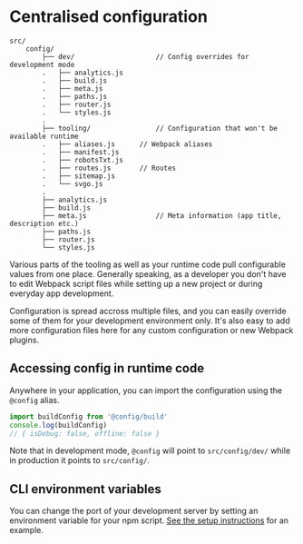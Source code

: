 # Centralised configuration

```
src/
	config/
		├── dev/                    // Config overrides for development mode
		.	├── analytics.js
		.	├── build.js
		.	├── meta.js
		.	├── paths.js
		.	├── router.js
		.	└── styles.js
		.
		├── tooling/                // Configuration that won't be available runtime
		.	├── aliases.js      // Webpack aliases
		.	├── manifest.js
		.	├── robotsTxt.js
		.	├── routes.js       // Routes
		.	├── sitemap.js
		.	└── svgo.js
		.
		├── analytics.js
		├── build.js
		├── meta.js                 // Meta information (app title, description etc.)
		├── paths.js
		├── router.js
		└── styles.js
```

Various parts of the tooling as well as your runtime code pull configurable values from one place. Generally speaking, as a developer you don't have to edit Webpack script files while setting up a new project or during everyday app development.

Configuration is spread accross multiple files, and you can easily override some of them for your development environment only. It's also easy to add more configuration files here for any custom configuration or new Webpack plugins.

## Accessing config in runtime code

Anywhere in your application, you can import the configuration using the `@config` alias.

```js
import buildConfig from '@config/build'
console.log(buildConfig)
// { isDebug: false, offline: false }
```

Note that in development mode, `@config` will point to `src/config/dev/` while in production it points to `src/config/`.

## CLI environment variables

You can change the port of your development server by setting an environment variable for your npm script. [See the setup instructions](../overview/setup.md) for an example.
